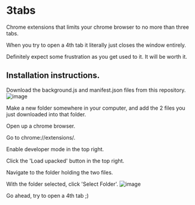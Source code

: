 # 3tabs
Chrome extensions that limits your chrome browser to no more than three tabs.

When you try to open a 4th tab it literally just closes the window entirely.

Definitely expect some frustration as you get used to it. It will be worth it.

## Installation instructions. 
Download the background.js and manifest.json files from this repository.
![image](https://github.com/user-attachments/assets/c189f7d0-6c02-48ab-a150-704cd161a1f5)

Make a new folder somewhere in your computer, and add the 2 files you just downloaded into that folder.

Open up a chrome browser. 

Go to chrome://extensions/. 

Enable developer mode in the top right. 

Click the 'Load upacked' button in the top right. 

Navigate to the folder holding the two files. 

With the folder selected, click 'Select Folder'.
![image](https://github.com/user-attachments/assets/f6abf6e1-f28d-431c-82a7-687c9ca7f440)

Go ahead, try to open a 4th tab ;)


